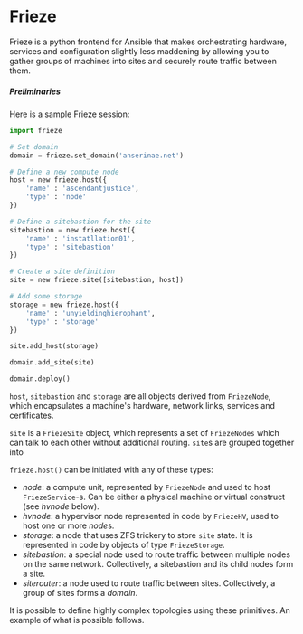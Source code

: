 Frieze
======

Frieze is a python frontend for Ansible that makes orchestrating hardware, services and configuration slightly less maddening by allowing you to gather groups of machines into sites and securely route traffic between them.

##### Preliminaries

Here is a sample Frieze session:

```python
import frieze

# Set domain
domain = frieze.set_domain('anserinae.net')

# Define a new compute node
host = new frieze.host({
    'name' : 'ascendantjustice',
    'type' : 'node'
})

# Define a sitebastion for the site
sitebastion = new frieze.host({
    'name' : 'instatllation01',
    'type' : 'sitebastion'
})

# Create a site definition
site = new frieze.site([sitebastion, host])

# Add some storage
storage = new frieze.host({
    'name' : 'unyieldinghierophant',
    'type' : 'storage'
})

site.add_host(storage)

domain.add_site(site)

domain.deploy()
```

```host```, ```sitebastion``` and ```storage``` are all objects derived from ```FriezeNode```, which encapsulates a machine's hardware, network links, services and certificates.

```site``` is a ```FriezeSite``` object, which represents a set of ```FriezeNodes``` which can talk to each other without additional routing. ```site```s are grouped together into

```frieze.host()``` can be initiated with any of these types:

* *node*: a compute unit, represented by ```FriezeNode``` and used to host ```FriezeService```-s. Can be either a physical machine or virtual construct (see *hvnode* below).
* *hvnode*: a hypervisor node represented in code by ```FriezeHV```, used to host one or more *node*s.
* *storage*: a node that uses ZFS trickery to store ```site``` state. It is represented in code by objects of type ```FriezeStorage```.
* *sitebastion*: a special node used to route traffic between multiple nodes on the same network. Collectively, a sitebastion and its child nodes form a site.
* *siterouter*: a node used to route traffic between sites. Collectively, a group of sites forms a *domain*.

It is possible to define highly complex topologies using these primitives. An example of what is possible follows.
